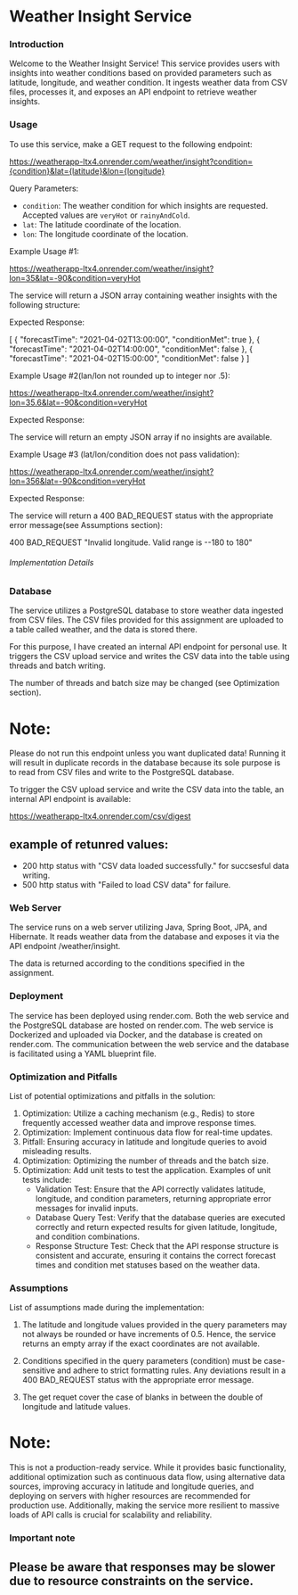 # Weather Insight Service

### Introduction

Welcome to the Weather Insight Service! This service provides users with insights into weather conditions based on provided parameters such as latitude, longitude, and weather condition. It ingests weather data from CSV files, processes it, and exposes an API endpoint to retrieve weather insights.

### Usage

To use this service, make a GET request to the following endpoint:

https://weatherapp-ltx4.onrender.com/weather/insight?condition={condition}&lat={latitude}&lon={longitude}

Query Parameters:

- `condition`: The weather condition for which insights are requested. Accepted values are `veryHot` or `rainyAndCold`.
- `lat`: The latitude coordinate of the location.
- `lon`: The longitude coordinate of the location.

Example Usage #1:

https://weatherapp-ltx4.onrender.com/weather/insight?lon=35&lat=-90&condition=veryHot

The service will return a JSON array containing weather insights with the following structure:

Expected Response:

[
    {
        "forecastTime": "2021-04-02T13:00:00",
        "conditionMet": true
    },
    {
        "forecastTime": "2021-04-02T14:00:00",
        "conditionMet": false
    },
    {
        "forecastTime": "2021-04-02T15:00:00",
        "conditionMet": false
    }
]


Example Usage #2(lan/lon not rounded up to integer nor .5):

https://weatherapp-ltx4.onrender.com/weather/insight?lon=35.6&lat=-90&condition=veryHot

Expected Response:

The service will return an empty JSON array if no insights are available.


Example Usage #3 (lat/lon/condition does not pass validation):


https://weatherapp-ltx4.onrender.com/weather/insight?lon=356&lat=-90&condition=veryHot

Expected Response:

The service will return a 400 BAD_REQUEST status with the appropriate error message(see Assumptions section):

400 BAD_REQUEST "Invalid longitude. Valid range is --180 to 180"




###### Implementation Details

### Database
The service utilizes a PostgreSQL database to store weather data ingested from CSV files. The CSV files provided for this assignment are uploaded to a table called weather, and the data is stored there.

For this purpose, I have created an internal API endpoint for personal use. It triggers the CSV upload service and writes the CSV data into the table using threads and batch writing.

The number of threads and batch size may be changed (see Optimization section).

# Note: 
Please do not run this endpoint unless you want duplicated data! Running it will result in duplicate records in the database because its sole purpose is to read from CSV files and write to the PostgreSQL database.

To trigger the CSV upload service and write the CSV data into the table, an internal API endpoint is available:

https://weatherapp-ltx4.onrender.com/csv/digest

## example of retunred values:
- 200 http status with "CSV data loaded successfully." for succsesful data writing.
- 500 http status with "Failed to load CSV data" for failure.



### Web Server
The service runs on a web server utilizing Java, Spring Boot, JPA, and Hibernate. It reads weather data from the database and exposes it via the API endpoint /weather/insight.

The data is returned according to the conditions specified in the assignment.


### Deployment

The service has been deployed using render.com. Both the web service and the PostgreSQL database are hosted on render.com. The web service is Dockerized and uploaded via Docker, and the database is created on render.com. The communication between the web service and the database is facilitated using a YAML blueprint file.


### Optimization and Pitfalls
List of potential optimizations and pitfalls in the solution:

1. Optimization: Utilize a caching mechanism (e.g., Redis) to store frequently accessed weather data and improve response times.
2. Optimization: Implement continuous data flow for real-time updates.
3. Pitfall: Ensuring accuracy in latitude and longitude queries to avoid misleading results.
4. Optimization: Optimizing the number of threads and the batch size.
5. Optimization: Add unit tests to test the application. Examples of unit tests include:
    - Validation Test: Ensure that the API correctly validates latitude, longitude, and condition parameters, returning appropriate error messages for invalid inputs.
    - Database Query Test: Verify that the database queries are executed correctly and return expected results for given latitude, longitude, and condition combinations.
    - Response Structure Test: Check that the API response structure is consistent and accurate, ensuring it contains the correct forecast times and condition met statuses based on the weather data.

### Assumptions
List of assumptions made during the implementation:

1. The latitude and longitude values provided in the query parameters may not always be rounded or have increments of 0.5. Hence, the service returns an empty array if the exact coordinates are not available.

2. Conditions specified in the query parameters (condition) must be case-sensitive and adhere to strict formatting rules. Any deviations result in a 400 BAD_REQUEST status with the appropriate error message.

3. The get requet cover the case of blanks in between the double of longitude and latitude values. 

# Note: 
This is not a production-ready service. While it provides basic functionality, additional optimization such as continuous data flow, using alternative data sources, improving accuracy in latitude and longitude queries, and deploying on servers with higher resources are recommended for production use. Additionally, making the service more resilient to massive loads of API calls is crucial for scalability and reliability.

### Important note
## Please be aware that responses may be slower due to resource constraints on the service.


